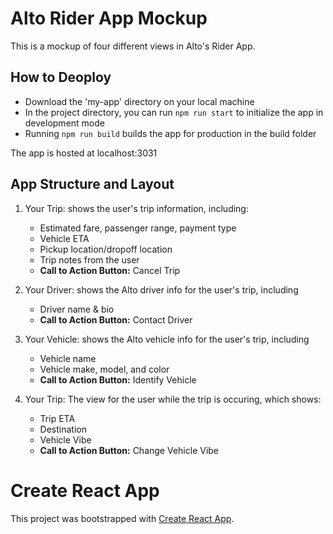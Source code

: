 # Alto Rider App Mockup
This is a mockup of four different views in Alto's Rider App.

## How to Deoploy
- Download the 'my-app' directory on your local machine
- In the project directory, you can run `npm run start` to initialize the app in development mode
- Running `npm run build` builds the app for production in the build folder

The app is hosted at localhost:3031

## App Structure and Layout

1. Your Trip: shows the user's trip information, including:
    - Estimated fare, passenger range, payment type
    - Vehicle ETA
    - Pickup location/dropoff location
    - Trip notes from the user
    - **Call to Action Button:** Cancel Trip

2. Your Driver: shows the Alto driver info for the user's trip, including
    - Driver name & bio
    - **Call to Action Button:** Contact Driver

3. Your Vehicle: shows the Alto vehicle info for the user's trip, including
    - Vehicle name
    - Vehicle make, model, and color
    - **Call to Action Button:** Identify Vehicle

4. Your Trip: The view for the user while the trip is occuring, which shows:
    - Trip ETA
    - Destination
    - Vehicle Vibe
    - **Call to Action Button:** Change Vehicle Vibe

# Create React App
This project was bootstrapped with [Create React App](https://github.com/facebook/create-react-app).

